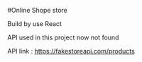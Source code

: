 #Online Shope store 

Build by use React 

API used in this project now not found 

API link : https://fakestoreapi.com/products

